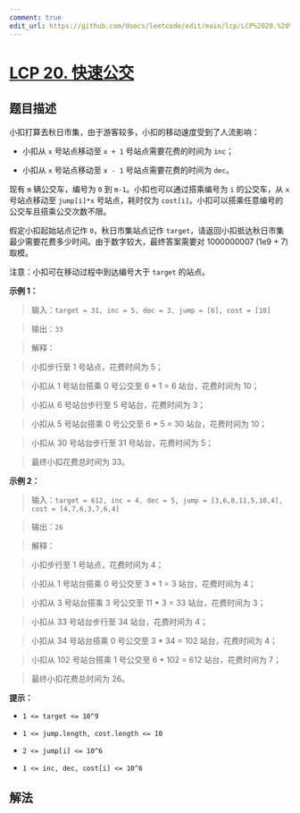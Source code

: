 ```yaml
---
comment: true
edit_url: https://github.com/doocs/leetcode/edit/main/lcp/LCP%2020.%20%E5%BF%AB%E9%80%9F%E5%85%AC%E4%BA%A4/README.md
---
```


# [LCP 20. 快速公交](https://leetcode.cn/problems/meChtZ)

## 题目描述

<!-- 这里写题目描述 -->

小扣打算去秋日市集，由于游客较多，小扣的移动速度受到了人流影响：

-   小扣从 `x` 号站点移动至 `x + 1` 号站点需要花费的时间为 `inc`；

-   小扣从 `x` 号站点移动至 `x - 1` 号站点需要花费的时间为 `dec`。

现有 `m` 辆公交车，编号为 `0` 到 `m-1`。小扣也可以通过搭乘编号为 `i` 的公交车，从 `x` 号站点移动至 `jump[i]*x` 号站点，耗时仅为 `cost[i]`。小扣可以搭乘任意编号的公交车且搭乘公交次数不限。

假定小扣起始站点记作 `0`，秋日市集站点记作 `target`，请返回小扣抵达秋日市集最少需要花费多少时间。由于数字较大，最终答案需要对 1000000007 (1e9 + 7) 取模。

注意：小扣可在移动过程中到达编号大于 `target` 的站点。

**示例 1：**

> 输入：`target = 31, inc = 5, dec = 3, jump = [6], cost = [10]`

>

> 输出：`33`

>

> 解释：

> 小扣步行至 1 号站点，花费时间为 5；

> 小扣从 1 号站台搭乘 0 号公交至 6 \* 1 = 6 站台，花费时间为 10；

> 小扣从 6 号站台步行至 5 号站台，花费时间为 3；

> 小扣从 5 号站台搭乘 0 号公交至 6 \* 5 = 30 站台，花费时间为 10；

> 小扣从 30 号站台步行至 31 号站台，花费时间为 5；

> 最终小扣花费总时间为 33。

**示例 2：**

> 输入：`target = 612, inc = 4, dec = 5, jump = [3,6,8,11,5,10,4], cost = [4,7,6,3,7,6,4]`

>

> 输出：`26`

>

> 解释：

> 小扣步行至 1 号站点，花费时间为 4；

> 小扣从 1 号站台搭乘 0 号公交至 3 \* 1 = 3 站台，花费时间为 4；

> 小扣从 3 号站台搭乘 3 号公交至 11 \* 3 = 33 站台，花费时间为 3；

> 小扣从 33 号站台步行至 34 站台，花费时间为 4；

> 小扣从 34 号站台搭乘 0 号公交至 3 \* 34 = 102 站台，花费时间为 4；

> 小扣从 102 号站台搭乘 1 号公交至 6 \* 102 = 612 站台，花费时间为 7；

> 最终小扣花费总时间为 26。

**提示：**

-   `1 <= target <= 10^9`

-   `1 <= jump.length, cost.length <= 10`

-   `2 <= jump[i] <= 10^6`

-   `1 <= inc, dec, cost[i] <= 10^6`

## 解法

<!-- end -->
